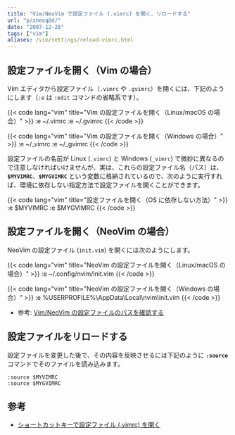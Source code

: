 ```yaml
---
title: "Vim/NeoVim で設定ファイル (.vimrc) を開く、リロードする"
url: "p/zneoq8d/"
date: "2007-12-26"
tags: ["vim"]
aliases: /vim/settings/reload-vimrc.html
---
```


設定ファイルを開く（Vim の場合）
----

Vim エディタから設定ファイル（`.vimrc` や `.gvimrc`）を開くには、下記のようにします（`:e` は `:edit` コマンドの省略系です）。

{{< code lang="vim" title="Vim の設定ファイルを開く（Linux/macOS の場合）" >}}
:e ~/.vimrc
:e ~/.gvimrc
{{< /code >}}

{{< code lang="vim" title="Vim の設定ファイルを開く（Windows の場合）" >}}
:e ~/_vimrc
:e ~/_gvimrc
{{< /code >}}

設定ファイルの名前が Linux (`.vimrc`) と Windows (`_vimrc`) で微妙に異なるので注意しなければいけませんが、実は、これらの設定ファイル名（パス）は、__`$MYVIMRC`__、__`$MYGVIMRC`__ という変数に格納されているので、次のように実行すれば、環境に依存しない指定方法で設定ファイルを開くことができます。

{{< code lang="vim" title="設定ファイルを開く（OS に依存しない方法）" >}}
:e $MYVIMRC
:e $MYGVIMRC
{{< /code >}}

設定ファイルを開く（NeoVim の場合）
----

NeoVim の設定ファイル (`init.vim`) を開くには次のようにします。

{{< code lang="vim" title="NeoVim の設定ファイルを開く（Linux/macOS の場合）" >}}
:e ~/.config/nvim/init.vim
{{< /code >}}

{{< code lang="vim" title="NeoVim の設定ファイルを開く（Windows の場合）" >}}
:e %USERPROFILE%\AppData\Local\nvim\init.vim
{{< /code >}}

- 参考: [Vim/NeoVim の設定ファイルのパスを確認する](/p/7mabuvq/)


設定ファイルをリロードする
----

設定ファイルを変更した後で、その内容を反映させるには下記のように __`:source`__ コマンドでそのファイルを読み込みます。

```vim
:source $MYVIMRC
:source $MYGVIMRC
```


参考
----

- [ショートカットキーで設定ファイル (.vimrc) を開く](/p/r5fcfgk/)

